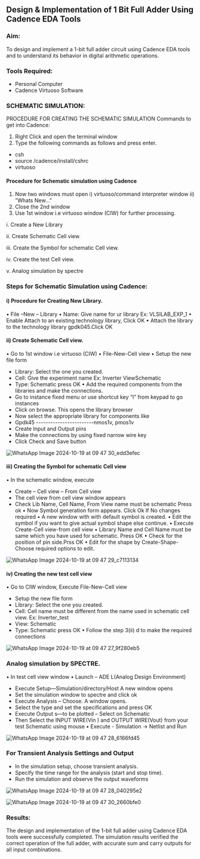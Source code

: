 
## Design & Implementation of 1 Bit Full Adder Using Cadence EDA Tools   

### Aim:
To design and implement a 1-bit full adder circuit using Cadence EDA tools and to understand its behavior in digital arithmetic operations.

### Tools Required:
-	Personal Computer
-	Cadence Virtuoso Software

### SCHEMATIC SIMULATION:
PROCEDURE FOR CREATING THE SCHEMATIC SIMULATION
Commands to get into Cadence:
  
1.	Right Click and open the terminal window
2.	Type the following commands as follows and press enter.
  - csh
  - source /cadence/install/cshrc
  - virtuoso
   
#### Procedure for Schematic simulation using Cadence
1.	Now two windows must open
  i) virtuoso/command interpreter window
  ii) ”Whats New…”
2.	Close the 2nd window
3.	Use 1st window i.e virtuoso window (CIW) for further processing.

 i.	Create a New Library
 
 ii.	Create Schematic Cell view.
 
 iii.	Create the Symbol for schematic Cell view.
 
 iv.	Create the test Cell view.
 
 v.	Analog simulation by spectre


### Steps for Schematic Simulation using Cadence:
#### i)	Procedure for Creating New Library.
•	File –New – Library
•	Name: Give name for ur library Ex: VLSILAB_EXP_1
•	Enable Attach to an existing technology library, Click OK
•	Attach the library to the technology library gpdk045.Click OK
#### ii)	Create Schematic Cell view.
•	Go to 1st window i.e virtuoso (CIW)
•	File-New-Cell view
•	Setup the new file form
  +	Library: Select the one you created.
  +	Cell: Give the experiment name Ex: Inverter ViewSchematic
  +	Type: Schematic press OK
•	Add the required components from the libraries and make the connections.
+	Go to instance fixed menu or use shortcut key “I” from keypad to go instances
+	Click on browse. This opens the library browser
+	Now select the appropriate library for components like 
+	Gpdk45 ------------------------nmos1v, pmos1v
+	Create Input and Output pins
+	Make the connections by using fixed narrow wire key
+	Click Check and Save button

![WhatsApp Image 2024-10-19 at 09 47 30_edd3efec](https://github.com/user-attachments/assets/197308c8-2e68-43bf-8e41-b9d82e8e97d5)
 
#### iii)	Creating the Symbol for schematic Cell view

•	In the schematic window, execute 
   +	Create – Cell view – From Cell view
   +	The cell view from cell view window appears
   +	Check Lib Name, Cell Name, From View name must be schematic Press ok
•	Now Symbol generation form appears. Click Ok If No changes required
•	A new window with with default symbol is created.
•	Edit the symbol if you want to give actual symbol shape else continue.
•	Execute Create-Cell view-from cell view
•	Library Name and Cell Name must be same which you have used for schematic. Press OK
•	Check for the position of pin side.Prss OK
•	Edit for the shape by Create-Shape-Choose required options to edit.

![WhatsApp Image 2024-10-19 at 09 47 29_c7113134](https://github.com/user-attachments/assets/1f8967a8-ef9d-4a17-b8ca-8421e9fdc817)

#### iv)	Creating the new test cell view

•	Go to CIW window, Execute File-New-Cell view
   +	Setup the new file form
   +	Library: Select the one you created.
   +	Cell: Cell name must be different from the name used in schematic cell view. Ex: Inverter_test
   +	View: Schematic
   +	Type: Schematic press OK
•	Follow the step 3(ii) d to make the required connections

![WhatsApp Image 2024-10-19 at 09 47 27_9f280eb5](https://github.com/user-attachments/assets/dfc32715-7c96-4acf-9ff9-234f87e8f640)
 
### Analog simulation by SPECTRE.
•	In test cell view window
•	Launch – ADE L(Analog Design Environment)
   +	Execute Setup—Simulation/directory/Host A new window opens
   +	Set the simulation window to spectre and click ok
   +	Execute Analysis – Choose. A window opens.
   +	Select the type and set the specifications and press OK
   +	Execute Output s—to be plotted – Select on Schematic
   +	Then Select the INPUT WIRE(Vin ) and OUTPUT WIRE(Vout) from your test Schematic using mouse
•	Execute
     - Simulation → Netlist and Run

![WhatsApp Image 2024-10-19 at 09 47 28_6166fd45](https://github.com/user-attachments/assets/5af28052-c93e-4099-8d5e-1122db9766ea)


### For Transient Analysis Settings and Output
  - In the simulation setup, choose transient analysis.
  - Specify the time range for the analysis (start and stop time).
  - Run the simulation and observe the output waveforms
    
![WhatsApp Image 2024-10-19 at 09 47 28_040295e2](https://github.com/user-attachments/assets/6b0ef8dd-01cd-4562-a5b4-b242b6116661)

![WhatsApp Image 2024-10-19 at 09 47 30_2660bfe0](https://github.com/user-attachments/assets/15ccf69c-8088-4366-b5f2-3349b217016d)


### Results:
The design and implementation of the 1-bit full adder using Cadence EDA tools were successfully completed. The simulation results verified the correct operation of the full adder, with accurate sum and carry outputs for all input combinations.
